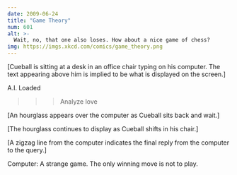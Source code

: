 ```yaml
---
date: 2009-06-24
title: "Game Theory"
num: 601
alt: >-
  Wait, no, that one also loses. How about a nice game of chess?
img: https://imgs.xkcd.com/comics/game_theory.png
---
```

[Cueball is sitting at a desk in an office chair typing on his computer. The text appearing above him is implied to be what is displayed on the screen.]

A.I. Loaded

>>> Analyze love

[An hourglass appears over the computer as Cueball sits back and wait.]

[The hourglass continues to display as Cueball shifts in his chair.]

[A zigzag line from the computer indicates the final reply from the computer to the query.]

Computer: A strange game. The only winning move is not to play.
